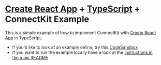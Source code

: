# [Create React App](https://github.com/facebook/create-react-app) + [TypeScript](https://www.typescriptlang.org/) + ConnectKit Example

This is a simple example of how to implement ConnectKit with [Create React App](https://github.com/facebook/create-react-app) in TypeScript.

- If you'd like to look at an example online, try this [CodeSandbox](https://codesandbox.io/s/5rhqm0?file=/README.md)
- If you want to run the example locally have a look at the [instructions in the main README](https://github.com/openfort-xyz/openfort-kit/blob/main/README.md#running-examples-locally)
